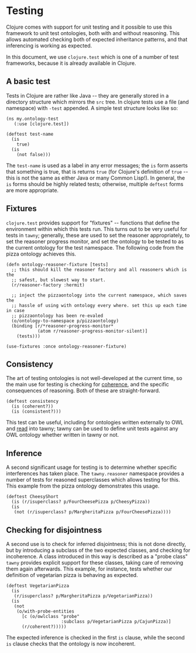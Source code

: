 Testing
=======

Clojure comes with support for unit testing and it possible to use this
framework to unit test ontologies, both with and without reasoning. This
allows automated checking both of expected inheritance patterns, and that
inferencing is working as expected.

In this document, we use `clojure.test` which is one of a number of test
frameworks, because it is already available  in Clojure.

## A basic test

Tests in Clojure are rather like Java -- they are generally stored in a
directory structure which mirrors the `src` tree. In clojure tests use a file
(and namespace) with `-test` appended. A simple test structure looks like so:


    (ns my.ontology-test
       (:use [clojure.test])

    (deftest test-name
      (is
        true)
      (is
        (not false)))

The `test-name` is used as a label in any error messages; the `is` form
asserts that something is true, that is returns `true` (for Clojure's
definition of `true` -- this is not the same as either Java or many Common
Lisp!). In general, the `is` forms should be highly related tests; otherwise,
multiple `deftest` forms are more appropriate.

## Fixtures

`clojure.test` provides support for "fixtures" -- functions that define the
environment within which this tests run. This turns out to be very useful for
tests in `tawny`; generally, these are used to set the reasoner appropriately,
to set the reasoner progress monitor, and set the ontology to be tested to as
the current ontology for the test namespace. The following code from the pizza
ontology achieves this.

    (defn ontology-reasoner-fixture [tests]
      ;; this should kill the reasoner factory and all reasoners which is the
      ;; safest, but slowest way to start.
      (r/reasoner-factory :hermit)

      ;; inject the pizzaontology into the current namespace, which saves the
      ;; hassle of using with ontology every where. set this up each time in case
      ;; pizzaontology has been re-evaled
      (o/ontology-to-namespace p/pizzaontology)
      (binding [r/*reasoner-progress-monitor*
                (atom r/reasoner-progress-monitor-silent)]
        (tests)))

    (use-fixtures :once ontology-reasoner-fixture)

## Consistency

The art of testing ontologies is not well-developed at the current time, so
the main use for testing is checking for
[coherence](http://ontogenesis.knowledgeblog.org/1329), and the specific
consequences of reasoning. Both of these are straight-forward.

    (deftest consistency
      (is (coherent?))
      (is (consistent?)))

This test can be useful, including for ontologies written externally to OWL
and [read](importing.md) into tawny; tawny can be used to define unit tests
against any OWL ontology whether written in tawny or not.

## Inference

A second significant usage for testing is to determine whether specific
interferences has taken place. The `tawny.reasoner` namespace provides a
number of tests for reasoned superclasses which allows testing for this. This
example from the pizza ontology demonstrates this usage.


    (deftest CheesyShort
      (is (r/isuperclass? p/FourCheesePizza p/CheesyPizza))
      (is
       (not (r/isuperclass? p/MargheritaPizza p/FourCheesePizza))))


## Checking for disjointness

A second use is to check for inferred disjointness; this is not done directly,
but by introducing a subclass of the two expected classes, and checking for
incoherence. A class introduced in this way is described as a "probe class"
`tawny` provides explicit support for these classes, taking care of removing
them again afterwards. This example, for instance, tests whether our
definition of vegetarian pizza is behaving as expected.

    (deftest VegetarianPizza
      (is
       (r/isuperclass? p/MargheritaPizza p/VegetarianPizza))
      (is
       (not
        (o/with-probe-entities
          [c (o/owlclass "probe"
                         :subclass p/VegetarianPizza p/CajunPizza)]
          (r/coherent?)))))

The expected inference is checked in the first `is` clause, while the second
`is` clause checks that the ontology is now incoherent.
